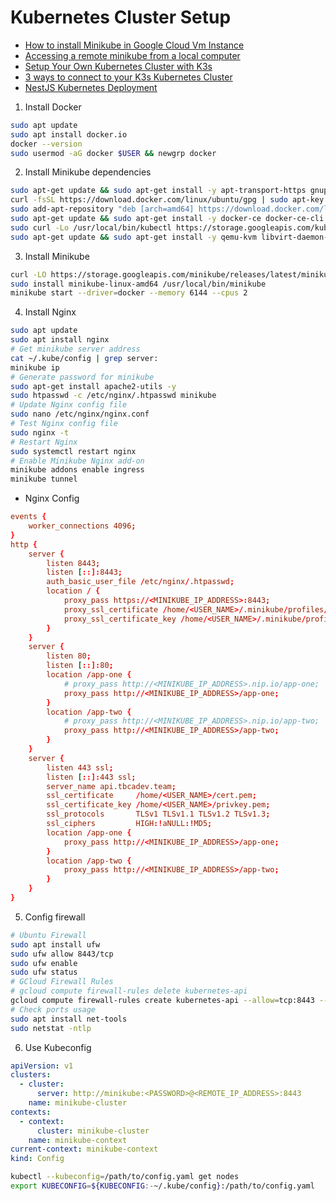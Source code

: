 # Kubernetes Cluster Setup

- [How to install Minikube in Google Cloud Vm Instance](https://medium.com/google-cloud/how-to-install-minikube-in-google-cloud-vm-instance-b5ea57cb2204)
- [Accessing a remote minikube from a local computer](https://faun.pub/accessing-a-remote-minikube-from-a-local-computer-fd6180dd66dd#:~:text=You%20can't%20access%20minikube,forward%20them%20to%20kube%2Dapiserver.)
- [Setup Your Own Kubernetes Cluster with K3s](https://itnext.io/setup-your-own-kubernetes-cluster-with-k3s-b527bf48e36a)
- [3 ways to connect to your K3s Kubernetes Cluster](https://headworq.org/en/how-to-connect-to-kubernetes/)
- [NestJS Kubernetes Deployment](https://huseyinnurbaki.medium.com/nestjs-kubernetes-deployment-part-2-deployment-dad327dee631)

1. Install Docker
```bash
sudo apt update
sudo apt install docker.io
docker --version
sudo usermod -aG docker $USER && newgrp docker
```

2. Install Minikube dependencies
```bash
sudo apt-get update && sudo apt-get install -y apt-transport-https gnupg2 curl
curl -fsSL https://download.docker.com/linux/ubuntu/gpg | sudo apt-key add -
sudo add-apt-repository "deb [arch=amd64] https://download.docker.com/linux/ubuntu $(lsb_release -cs) stable"
sudo apt-get update && sudo apt-get install -y docker-ce docker-ce-cli containerd.io
sudo curl -Lo /usr/local/bin/kubectl https://storage.googleapis.com/kubernetes-release/release/$(curl -s https://storage.googleapis.com/kubernetes-release/release/stable.txt)/bin/linux/amd64/kubectl && sudo chmod +x /usr/local/bin/kubectl
sudo apt-get update && sudo apt-get install -y qemu-kvm libvirt-daemon-system libvirt-clients bridge-utils virt-manager
```

3. Install Minikube
```bash
curl -LO https://storage.googleapis.com/minikube/releases/latest/minikube-linux-amd64
sudo install minikube-linux-amd64 /usr/local/bin/minikube
minikube start --driver=docker --memory 6144 --cpus 2
```

4. Install Nginx
```bash
sudo apt update
sudo apt install nginx
# Get minikube server address
cat ~/.kube/config | grep server:
minikube ip
# Generate password for minikube
sudo apt-get install apache2-utils -y
sudo htpasswd -c /etc/nginx/.htpasswd minikube
# Update Nginx config file
sudo nano /etc/nginx/nginx.conf
# Test Nginx config file
sudo nginx -t
# Restart Nginx
sudo systemctl restart nginx
# Enable Minikube Nginx add-on
minikube addons enable ingress
minikube tunnel
```
- Nginx Config
```conf
events {
    worker_connections 4096;
}
http {
    server {
        listen 8443;
        listen [::]:8443;
        auth_basic_user_file /etc/nginx/.htpasswd;
        location / {
            proxy_pass https://<MINIKUBE_IP_ADDRESS>:8443;
            proxy_ssl_certificate /home/<USER_NAME>/.minikube/profiles/minikube/client.crt;
            proxy_ssl_certificate_key /home/<USER_NAME>/.minikube/profiles/minikube/client.key;
        }
    }
    server {
        listen 80;
        listen [::]:80;
        location /app-one {
            # proxy_pass http://<MINIKUBE_IP_ADDRESS>.nip.io/app-one;
            proxy_pass http://<MINIKUBE_IP_ADDRESS>/app-one;
        }
        location /app-two {
            # proxy_pass http://<MINIKUBE_IP_ADDRESS>.nip.io/app-two;
            proxy_pass http://<MINIKUBE_IP_ADDRESS>/app-two;
        }
    }
    server {
        listen 443 ssl;
        listen [::]:443 ssl;
        server_name api.tbcadev.team;
        ssl_certificate     /home/<USER_NAME>/cert.pem;
        ssl_certificate_key /home/<USER_NAME>/privkey.pem;
        ssl_protocols       TLSv1 TLSv1.1 TLSv1.2 TLSv1.3;
        ssl_ciphers         HIGH:!aNULL:!MD5;
        location /app-one {
            proxy_pass http://<MINIKUBE_IP_ADDRESS>/app-one;
        }
        location /app-two {
            proxy_pass http://<MINIKUBE_IP_ADDRESS>/app-two;
        }
    }
}
```

5. Config firewall
```bash
# Ubuntu Firewall
sudo apt install ufw
sudo ufw allow 8443/tcp
sudo ufw enable
sudo ufw status
# GCloud Firewall Rules
# gcloud compute firewall-rules delete kubernetes-api
gcloud compute firewall-rules create kubernetes-api --allow=tcp:8443 --direction=ingress --enable-logging --description="Allow incoming traffic on Kubernetes API"
# Check ports usage
sudo apt install net-tools
sudo netstat -ntlp
```

6. Use Kubeconfig
```yaml
apiVersion: v1
clusters:
  - cluster:
      server: http://minikube:<PASSWORD>@<REMOTE_IP_ADDRESS>:8443
    name: minikube-cluster
contexts:
  - context:
      cluster: minikube-cluster
    name: minikube-context
current-context: minikube-context
kind: Config
```
```bash
kubectl --kubeconfig=/path/to/config.yaml get nodes
export KUBECONFIG=${KUBECONFIG:-~/.kube/config}:/path/to/config.yaml
```